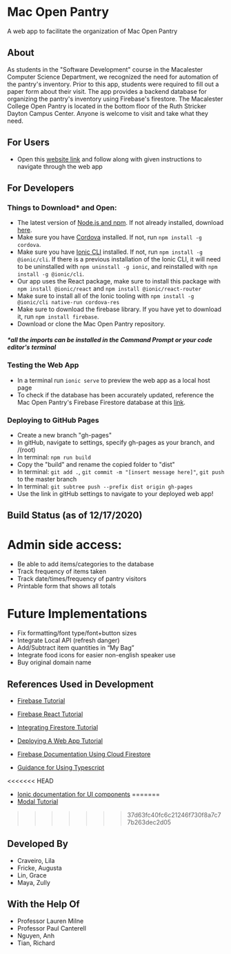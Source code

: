 # Mac Open Pantry
A web app to facilitate the organization of Mac Open Pantry

## About

As students in the "Software Development" course in the Macalester Computer Science Department, we recognized the need for automation of the pantry's inventory. Prior to this app, students were required to fill out a paper form about their visit. The app provides a backend database for organizing the pantry's inventory using Firebase's firestore. 
The Macalester College Open Pantry is located in the bottom floor of the Ruth Stricker Dayton Campus Center.
Anyone is welcome to visit and take what they need.

## For Users

- Open this [website link](https://africke99.github.io/Mac_OpenPantry.github.io/) and follow along with given instructions to navigate through the web app

## For Developers 

### Things to Download* and Open:

- The latest version of [Node.js and npm](https://ionicframework.com/docs/installation/environment). If not already installed, download [here](https://nodejs.org/en/download/).
- Make sure you have [Cordova](https://cordova.apache.org/) installed. If not, run `npm install -g cordova`.
- Make sure you have [Ionic CLI](https://ionicframework.com/docs/installation/cli) installed. If not, run `npm install -g @ionic/cli`. If there is a previous installation of the Ionic CLI, it will need to be uninstalled with `npm uninstall -g ionic`, and reinstalled with `npm install -g @ionic/cli`.
- Our app uses the React package, make sure to install this package with `npm install @ionic/react` and `npm install @ionic/react-router`
- Make sure to install all of the Ionic tooling with `npm install -g @ionic/cli native-run cordova-res`
- Make sure to download the firebase library. If you have yet to download it, run `npm install firebase`.
- Download or clone the Mac Open Pantry repository.
##### *all the imports can be installed in the Command Prompt or your code editor's terminal

### Testing the Web App

- In a terminal run `ionic serve` to preview the web app as a local host page
- To check if the database has been accurately updated, reference the Mac Open Pantry's Firebase Firestore database at this [link](https://console.firebase.google.com/u/1/project/mac-openpantry/firestore/).

### Deploying to GitHub Pages

- Create a new branch "gh-pages"
- In gitHub, navigate to settings, specify gh-pages as your branch, and /(root)
- In terminal: `npm run build`
- Copy the "build" and rename the copied folder to "dist"
- In terminal: `git add .`, `git commit -m "[insert message here]"`, `git push` to the master branch
- In terminal: `git subtree push --prefix dist origin gh-pages`
- Use the link in gitHub settings to navigate to your deployed web app!

## Build Status (as of 12/17/2020)

# Admin side access:
- Be able to add items/categories to the database
- Track frequency of items taken
- Track date/times/frequency of pantry visitors
- Printable form that shows all totals
# Future Implementations
- Fix formatting/font type/font+button sizes
- Integrate Local API (refresh danger)
- Add/Subtract item quantities in “My Bag”
- Integrate food icons for easier non-english speaker use
- Buy original domain name

## References Used in Development

- [Firebase Tutorial](https://www.robinwieruch.de/complete-firebase-authentication-react-tutorial#manage-users-with-firebases-realtime-database-in-react)

- [Firebase React Tutorial](https://medium.com/technest/how-to-connect-firebase-cloud-firestore-to-your-react-app-1118fd182c60)

- [Integrating Firestore Tutorial](https://sebhastian.com/react-firestore/)

- [Deploying A Web App Tutorial](https://dev.to/yuribenjamin/how-to-deploy-react-app-in-github-pages-2a1f)

- [Firebase Documentation Using Cloud Firestore](https://firebase.google.com/docs/firestore/)

- [Guidance for Using Typescript](https://www.typescriptlang.org/)

<<<<<<< HEAD
- [Ionic documentation for UI components](https://ionicframework.com/docs/components)
=======
- [Modal Tutorial](https://www.youtube.com/watch?v=Ez-1P8VhQiQ&t=363s&ab_channel=AaronSaunders)
>>>>>>> 37d63fc40fc6c21246f730f8a7c77b263dec2d05


## Developed By
- Craveiro, Lila
- Fricke, Augusta
- Lin, Grace
- Maya, Zully

## With the Help Of
- Professor Lauren Milne
- Professor Paul Canterell
- Nguyen, Anh
- Tian, Richard

